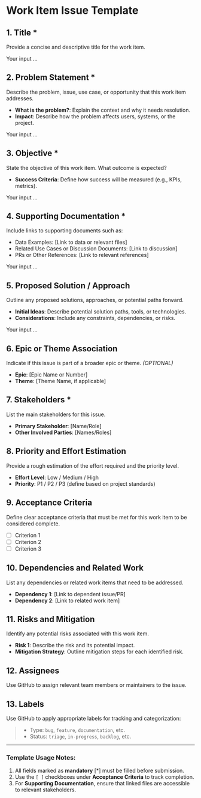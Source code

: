 # Work Item Issue Template

## 1. **Title** *
Provide a concise and descriptive title for the work item.

Your input ...

## 2. **Problem Statement** *
Describe the problem, issue, use case, or opportunity that this work item addresses.
- **What is the problem?**: Explain the context and why it needs resolution.
- **Impact**: Describe how the problem affects users, systems, or the project.

Your input ...

## 3. **Objective** *
State the objective of this work item. What outcome is expected?
- **Success Criteria**: Define how success will be measured (e.g., KPIs, metrics).

Your input ...

## 4. **Supporting Documentation** *
Include links to supporting documents such as:
- Data Examples: [Link to data or relevant files]
- Related Use Cases or Discussion Documents: [Link to discussion]
- PRs or Other References: [Link to relevant references]

Your input ...

## 5. **Proposed Solution / Approach**
Outline any proposed solutions, approaches, or potential paths forward.
- **Initial Ideas**: Describe potential solution paths, tools, or technologies.
- **Considerations**: Include any constraints, dependencies, or risks.

Your input ...

## 6. **Epic or Theme Association**
Indicate if this issue is part of a broader epic or theme. _(OPTIONAL)_
- **Epic**: [Epic Name or Number]
- **Theme**: [Theme Name, if applicable]

## 7. **Stakeholders** *
List the main stakeholders for this issue.
- **Primary Stakeholder**: [Name/Role]
- **Other Involved Parties**: [Names/Roles]

## 8. **Priority and Effort Estimation**
Provide a rough estimation of the effort required and the priority level.
- **Effort Level**: Low / Medium / High
- **Priority**: P1 / P2 / P3 (define based on project standards)
  
## 9. **Acceptance Criteria**
Define clear acceptance criteria that must be met for this work item to be considered complete.
- [ ] Criterion 1
- [ ] Criterion 2
- [ ] Criterion 3

## 10. **Dependencies and Related Work**
List any dependencies or related work items that need to be addressed.
- **Dependency 1**: [Link to dependent issue/PR]
- **Dependency 2**: [Link to related work item]

## 11. **Risks and Mitigation**
Identify any potential risks associated with this work item.
- **Risk 1**: Describe the risk and its potential impact.
- **Mitigation Strategy**: Outline mitigation steps for each identified risk.

## 12. **Assignees**
Use GitHub to assign relevant team members or maintainers to the issue.


## 13. **Labels**
Use GitHub to apply appropriate labels for tracking and categorization:
> - Type: `bug`, `feature`, `documentation`, etc.
> - Status: `triage`, `in-progress`, `backlog`, etc.

---

### **Template Usage Notes**:
1. All fields marked as **mandatory** [*] must be filled before submission.
2. Use the `[ ]` checkboxes under **Acceptance Criteria** to track completion.
3. For **Supporting Documentation**, ensure that linked files are accessible to relevant stakeholders.
